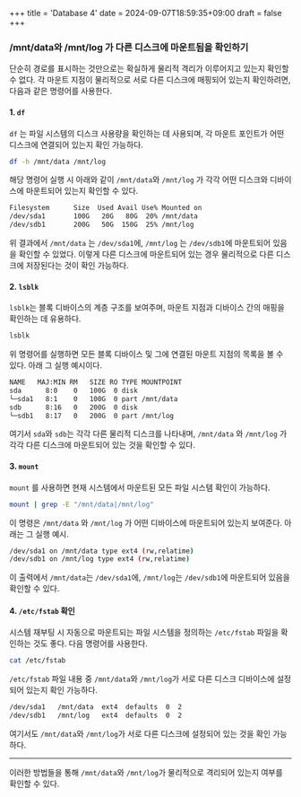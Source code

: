 +++
title = 'Database 4'
date = 2024-09-07T18:59:35+09:00
draft = false
+++

### /mnt/data와 /mnt/log 가 다른 디스크에 마운트됨을 확인하기

단순히 경로를 표시하는 것만으로는 확실하게 물리적 격리가 이루어지고 있는지 확인할 수 없다.
각 마운트 지점이 물리적으로 서로 다른 디스크에 매핑되어 있는지 확인하려면, 다음과 같은 명령어를 사용한다.

#### 1. `df`

`df` 는 파일 시스템의 디스크 사용량을 확인하는 데 사용되며, 각 마운트 포인트가 어떤 디스크에 연결되어 있는지 확인 가능하다.

```bash
df -h /mnt/data /mnt/log
```

해당 명령어 실행 시 아래와 같이 `/mnt/data`와 `/mnt/log` 가 각각 어떤 디스크와 디바이스에 마운트되어 있는지 확인할 수 있다.

```bash
Filesystem      Size  Used Avail Use% Mounted on
/dev/sda1       100G   20G   80G  20% /mnt/data
/dev/sdb1       200G   50G  150G  25% /mnt/log
```

위 결과에서 `/mnt/data` 는 `/dev/sda1`에, `/mnt/log` 는 `/dev/sdb1`에 마운트되어 있음을 확인할 수 있었다.
이렇게 다른 디스크에 마운트되어 있는 경우 물리적으로 다른 디스크에 저장된다는 것이 확인 가능하다.

#### 2. `lsblk`

`lsblk`는 블록 디바이스의 계층 구조를 보여주며, 마운트 지점과 디바이스 간의 매핑을 확인하는 데 유용하다.

```bash
lsblk
```

위 명령어를 실행하면 모든 블록 디바이스 및 그에 연결된 마운트 지점의 목록을 볼 수 있다. 아래 그 실행 예시이다.

```bash
NAME   MAJ:MIN RM   SIZE RO TYPE MOUNTPOINT
sda      8:0    0   100G  0 disk
└─sda1   8:1    0   100G  0 part /mnt/data
sdb      8:16   0   200G  0 disk
└─sdb1   8:17   0   200G  0 part /mnt/log
```

여기서 `sda`와 `sdb`는 각각 다른 물리적 디스크를 나타내며, `/mnt/data` 와 `/mnt/log` 가 각각 다른 디스크에 마운트되어 있는 것을 확인할 수 있다.

#### 3. `mount`

`mount` 를 사용하면 현재 시스템에서 마운트된 모든 파일 시스템 확인이 가능하다.

```bash
mount | grep -E "/mnt/data|/mnt/log"
```

이 명령은 `/mnt/data` 와 `/mnt/log` 가 어떤 디바이스에 마운트되어 있는지 보여준다. 아래는 그 실행 예시.

```bash
/dev/sda1 on /mnt/data type ext4 (rw,relatime)
/dev/sdb1 on /mnt/log type ext4 (rw,relatime)
```

이 출력에서 `/mnt/data`는 `/dev/sda1`에, `/mnt/log`는 `/dev/sdb1`에 마운트되어 있음을 확인할 수 있다.

#### 4. `/etc/fstab` 확인

시스템 재부팅 시 자동으로 마운트되는 파일 시스템을 정의하는 `/etc/fstab` 파일을 확인하는 것도 좋다.
다음 명령어를 사용한다.

```bash
cat /etc/fstab
```

`/etc/fstab` 파일 내용 중 `/mnt/data`와 `/mnt/log`가 서로 다른 디스크 디바이스에 설정되어 있는지 확인 가능하다.

```bash
/dev/sda1   /mnt/data  ext4  defaults  0  2
/dev/sdb1   /mnt/log   ext4  defaults  0  2
```

여기서도 `/mnt/data`와 `/mnt/log`가 서로 다른 디스크에 설정되어 있는 것을 확인 가능하다.

---

이러한 방법들을 통해 `/mnt/data`와 `/mnt/log`가 물리적으로 격리되어 있는지 여부를 확인할 수 있다.
